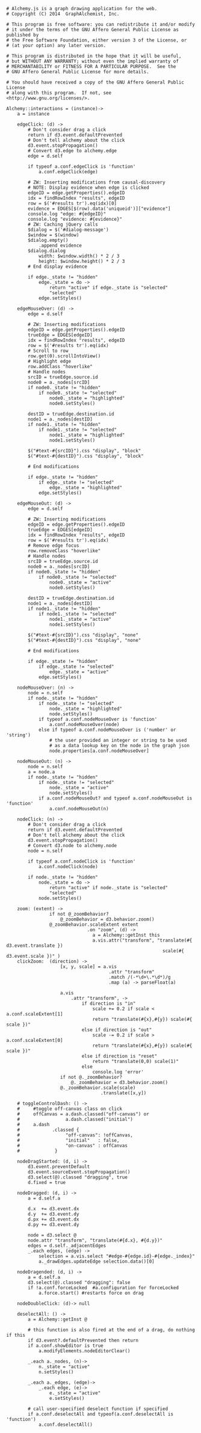     # Alchemy.js is a graph drawing application for the web.
    # Copyright (C) 2014  GraphAlchemist, Inc.

    # This program is free software: you can redistribute it and/or modify
    # it under the terms of the GNU Affero General Public License as published by
    # the Free Software Foundation, either version 3 of the License, or
    # (at your option) any later version.

    # This program is distributed in the hope that it will be useful,
    # but WITHOUT ANY WARRANTY; without even the implied warranty of
    # MERCHANTABILITY or FITNESS FOR A PARTICULAR PURPOSE.  See the
    # GNU Affero General Public License for more details.

    # You should have received a copy of the GNU Affero General Public License
    # along with this program.  If not, see <http://www.gnu.org/licenses/>.

    Alchemy::interactions = (instance)->
        a = instance

        edgeClick: (d) ->
            # Don't consider drag a click
            return if d3.event.defaultPrevented
            # Don't tell alchemy about the click
            d3.event.stopPropagation()
            # Convert d3.edge to alchemy.edge
            edge = d.self

            if typeof a.conf.edgeClick is 'function'
                a.conf.edgeClick(edge)

            # ZW: Inserting modifications from causal-discovery
            # NOTE: Display evidence when edge is clicked
            edgeID = edge.getProperties().edgeID
            idx = findRowIndex "results", edgeID
            row = $('#results tr').eq(idx)[0]
            evidence = EDGES[$(row).data('uniqueid')]["evidence"]
            console.log "edge: #{edgeID}"
            console.log "evidence: #{evidence}"
            # ZW: Caching jQuery calls
            $dialog = $('#dialog-message')
            $window = $(window)
            $dialog.empty()
                .append evidence
            $dialog.dialog
                width: $window.width() * 2 / 3
                height: $window.height() * 2 / 3
            # End display evidence

            if edge._state != "hidden"
                edge._state = do ->
                    return "active" if edge._state is "selected"
                    "selected"
                edge.setStyles()

        edgeMouseOver: (d) ->
            edge = d.self

            # ZW: Inserting modifications
            edgeID = edge.getProperties().edgeID
            trueEdge = EDGES[edgeID]
            idx = findRowIndex "results", edgeID
            row = $('#results tr').eq(idx)
            # Scroll to row
            row.get(0).scrollIntoView()
            # Highlight edge
            row.addClass "hoverlike"
            # Handle nodes
            srcID = trueEdge.source.id
            node0 = a._nodes[srcID]
            if node0._state != "hidden"
                if node0._state != "selected"
                    node0._state = "highlighted"
                    node0.setStyles()

            destID = trueEdge.destination.id
            node1 = a._nodes[destID]
            if node1._state != "hidden"
                if node1._state != "selected"
                    node1._state = "highlighted"
                    node1.setStyles()

            $("#text-#{srcID}").css "display", "block"
            $("#text-#{destID}").css "display", "block"

            # End modifications

            if edge._state != "hidden"
                if edge._state != "selected"
                    edge._state = "highlighted"
                edge.setStyles()

        edgeMouseOut: (d) ->
            edge = d.self

            # ZW: Inserting modifications
            edgeID = edge.getProperties().edgeID
            trueEdge = EDGES[edgeID]
            idx = findRowIndex "results", edgeID
            row = $('#results tr').eq(idx)
            # Remove edge focus
            row.removeClass "hoverlike"
            # Handle nodes
            srcID = trueEdge.source.id
            node0 = a._nodes[srcID]
            if node0._state != "hidden"
                if node0._state != "selected"
                    node0._state = "active"
                    node0.setStyles()

            destID = trueEdge.destination.id
            node1 = a._nodes[destID]
            if node1._state != "hidden"
                if node1._state != "selected"
                    node1._state = "active"
                    node1.setStyles()

            $("#text-#{srcID}").css "display", "none"
            $("#text-#{destID}").css "display", "none"

            # End modifications

            if edge._state != "hidden"
                if edge._state != "selected"
                    edge._state = "active"
                edge.setStyles()

        nodeMouseOver: (n) ->
            node = n.self
            if node._state != "hidden"
                if node._state != "selected"
                    node._state = "highlighted"
                    node.setStyles()
                if typeof a.conf.nodeMouseOver is 'function'
                    a.conf.nodeMouseOver(node)
                else if typeof a.conf.nodeMouseOver is ('number' or 'string')
                    # the user provided an integer or string to be used
                    # as a data lookup key on the node in the graph json
                    node.properties[a.conf.nodeMouseOver]

        nodeMouseOut: (n) ->
            node = n.self
            a = node.a
            if node._state != "hidden"
                if node._state != "selected"
                    node._state = "active"
                    node.setStyles()
                if a.conf.nodeMouseOut? and typeof a.conf.nodeMouseOut is 'function'
                    a.conf.nodeMouseOut(n)

        nodeClick: (n) ->
            # Don't consider drag a click
            return if d3.event.defaultPrevented
            # Don't tell alchemy about the click
            d3.event.stopPropagation()
            # Convert d3.node to alchemy.node
            node = n.self

            if typeof a.conf.nodeClick is 'function'
                a.conf.nodeClick(node)

            if node._state != "hidden"
                node._state = do ->
                    return "active" if node._state is "selected"
                    "selected"
                node.setStyles()

        zoom: (extent) ->
                    if not @_zoomBehavior?
                        @_zoomBehavior = d3.behavior.zoom()
                    @_zoomBehavior.scaleExtent extent
                                  .on "zoom", (d) ->
                                    a = Alchemy::getInst this
                                    a.vis.attr("transform", "translate(#{ d3.event.translate })
                                                              scale(#{ d3.event.scale })" )
        clickZoom:  (direction) ->
                        [x, y, scale] = a.vis
                                          .attr "transform"
                                          .match /(-*\d+\.*\d*)/g
                                          .map (a) -> parseFloat(a)

                        a.vis
                            .attr "transform", ->
                                if direction is "in"
                                    scale += 0.2 if scale < a.conf.scaleExtent[1]
                                    return "translate(#{x},#{y}) scale(#{ scale })"
                                else if direction is "out"
                                    scale -= 0.2 if scale > a.conf.scaleExtent[0]
                                    return "translate(#{x},#{y}) scale(#{ scale })"
                                else if direction is "reset"
                                    return "translate(0,0) scale(1)"
                                else
                                    console.log 'error'
                        if not @._zoomBehavior?
                            @._zoomBehavior = d3.behavior.zoom()
                        @._zoomBehavior.scale(scale)
                                       .translate([x,y])

        # toggleControlDash: () ->
        #     #toggle off-canvas class on click
        #     offCanvas = a.dash.classed("off-canvas") or
        #                 a.dash.classed("initial")
        #     a.dash
        #            .classed {
        #                 "off-canvas": !offCanvas,
        #                 "initial"   : false,
        #                 "on-canvas" : offCanvas
        #             }

        nodeDragStarted: (d, i) ->
            d3.event.preventDefault
            d3.event.sourceEvent.stopPropagation()
            d3.select(@).classed "dragging", true
            d.fixed = true

        nodeDragged: (d, i) ->
            a = d.self.a

            d.x  += d3.event.dx
            d.y  += d3.event.dy
            d.px += d3.event.dx
            d.py += d3.event.dy

            node = d3.select @
            node.attr "transform", "translate(#{d.x}, #{d.y})"
            edges = d.self._adjacentEdges
            _.each edges, (edge) ->
                selection = a.vis.select "#edge-#{edge.id}-#{edge._index}"
                a._drawEdges.updateEdge selection.data()[0]

        nodeDragended: (d, i) ->
            a = d.self.a
            d3.select(@).classed "dragging": false
            if !a.conf.forceLocked  #a.configuration for forceLocked
                a.force.start() #restarts force on drag

        nodeDoubleClick: (d)-> null

        deselectAll: () ->
            a = Alchemy::getInst @

            # this function is also fired at the end of a drag, do nothing if this
            if d3.event?.defaultPrevented then return
            if a.conf.showEditor is true
                a.modifyElements.nodeEditorClear()

            _.each a._nodes, (n)->
                n._state = "active"
                n.setStyles()

            _.each a._edges, (edge)->
                _.each edge, (e)->
                    e._state = "active"
                    e.setStyles()

            # call user-specified deselect function if specified
            if a.conf.deselectAll and typeof(a.conf.deselectAll is 'function')
                a.conf.deselectAll()
